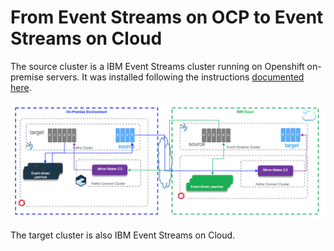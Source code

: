 # From Event Streams on OCP to Event Streams on Cloud

The source cluster is a IBM Event Streams cluster running on Openshift on-premise servers. It was installed following the instructions [documented here](https://ocp42.cloudpak8s.io/integration/deploy-eventstreams/).

![](images/mm2-a-a.png)

The target cluster is also IBM Event Streams on Cloud.